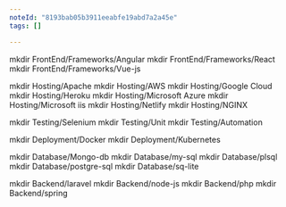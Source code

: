```yaml
---
noteId: "8193bab05b3911eeabfe19abd7a2a45e"
tags: []

---
```




mkdir FrontEnd/Frameworks/Angular
mkdir FrontEnd/Frameworks/React
mkdir FrontEnd/Frameworks/Vue-js



mkdir Hosting/Apache
mkdir Hosting/AWS
mkdir Hosting/Google Cloud
mkdir Hosting/Heroku
mkdir Hosting/Microsoft Azure
mkdir Hosting/Microsoft iis
mkdir Hosting/Netlify
mkdir Hosting/NGINX

mkdir Testing/Selenium
mkdir Testing/Unit
mkdir Testing/Automation

mkdir Deployment/Docker
mkdir Deployment/Kubernetes

mkdir Database/Mongo-db
mkdir Database/my-sql
mkdir Database/plsql
mkdir Database/postgre-sql
mkdir Database/sq-lite


mkdir Backend/laravel
mkdir Backend/node-js
mkdir Backend/php
mkdir Backend/spring









